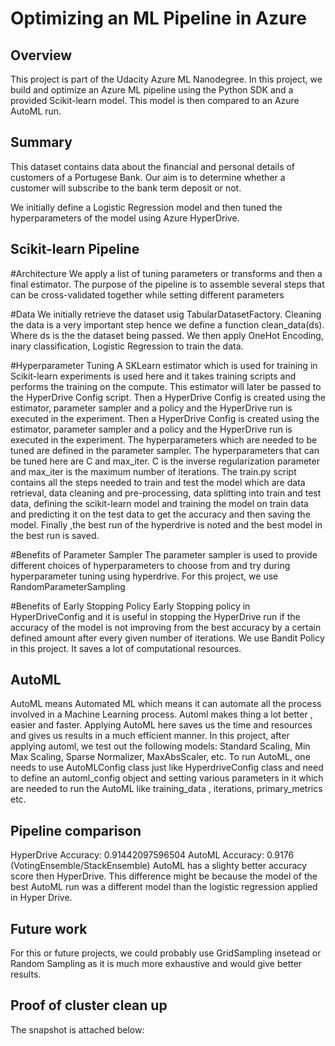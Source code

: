 # Optimizing an ML Pipeline in Azure

## Overview
This project is part of the Udacity Azure ML Nanodegree.
In this project, we build and optimize an Azure ML pipeline using the Python SDK and a provided Scikit-learn model.
This model is then compared to an Azure AutoML run.

## Summary
This dataset contains data about the financial and personal details of customers of a Portugese Bank. Our aim is to determine whether a customer will subscribe to the bank term deposit or not.

We initially define a Logistic Regression model and then tuned the hyperparameters of the model using Azure HyperDrive.

## Scikit-learn Pipeline

#Architecture
We apply a list of tuning parameters or transforms and then a final estimator. The purpose of the pipeline is to assemble several steps that can be cross-validated together while setting different parameters

#Data
We initially retrieve the dataset usig TabularDatasetFactory. Cleaning the data is a very important step hence we define a function clean_data(ds). Where ds is the the dataset being passed. We then apply OneHot Encoding, inary classification, Logistic Regression to train the data.

#Hyperparameter Tuning
A SKLearn estimator which is used for training in Scikit-learn experiments is used here and it takes training scripts and performs the training on the compute. This estimator will later be passed to the HyperDrive Config script. Then a HyperDrive Config is created using the estimator, parameter sampler and a policy and the HyperDrive run is executed in the experiment. Then a HyperDrive Config is created using the estimator, parameter sampler and a policy and the HyperDrive run is executed in the experiment.
The hyperparameters which are needed to be tuned are defined in the parameter sampler. The hyperparameters that can be tuned here are C and max_iter. C is the inverse regularization parameter and max_iter is the maximum number of iterations. 
The train.py script contains all the steps needed to train and test the model which are data retrieval, data cleaning and pre-processing, data splitting into train and test data, defining the scikit-learn model and training the model on train data and predicting it on the test data to get the accuracy and then saving the model. Finally ,the best run of the hyperdrive is noted and the best model in the best run is saved.

#Benefits of Parameter Sampler
The parameter sampler is used to provide different choices of hyperparameters to choose from and try during hyperparameter tuning using hyperdrive.
For this project, we use RandomParameterSampling 

#Benefits of Early Stopping Policy
Early Stopping policy in HyperDriveConfig and it is useful in stopping the HyperDrive run if the accuracy of the model is not improving from the best accuracy by a certain defined amount after every given number of iterations. We use Bandit Policy in this project. It saves a lot of computational resources.

## AutoML
AutoML means Automated ML which means it can automate all the process involved in a Machine Learning process. 
Automl makes thing a lot better , easier and faster. Applying AutoML here saves us the time and resources and gives us results in a much efficient manner.
In this project, after applying automl, we test out the following models: Standard Scaling, Min Max Scaling, Sparse Normalizer, MaxAbsScaler, etc.
To run AutoML, one needs to use AutoMLConfig class just like HyperdriveConfig class and need to define an automl_config object and setting various parameters in it which are needed to run the AutoML like training_data , iterations, primary_metrics etc.
  
## Pipeline comparison
HyperDrive Accuracy: 0.91442097596504
AutoML Accuracy: 0.9176 (VotingEnsemble/StackEnsemble)
AutoML has a slighty better accuracy score then HyperDrive. This difference might be because the model of the best AutoML run was a different model than the logistic regression applied in Hyper Drive.

## Future work
For this or future projects, we could probably use GridSampling insetead or Random Sampling as it is much more exhaustive and would give better results.

## Proof of cluster clean up
The snapshot is attached below:
